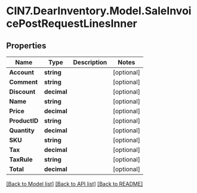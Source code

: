 # CIN7.DearInventory.Model.SaleInvoicePostRequestLinesInner

## Properties

| Name          | Type        | Description | Notes      |
| ------------- | ----------- | ----------- | ---------- |
| **Account**   | **string**  |             | [optional] |
| **Comment**   | **string**  |             | [optional] |
| **Discount**  | **decimal** |             | [optional] |
| **Name**      | **string**  |             | [optional] |
| **Price**     | **decimal** |             | [optional] |
| **ProductID** | **string**  |             | [optional] |
| **Quantity**  | **decimal** |             | [optional] |
| **SKU**       | **string**  |             | [optional] |
| **Tax**       | **decimal** |             | [optional] |
| **TaxRule**   | **string**  |             | [optional] |
| **Total**     | **decimal** |             | [optional] |

[[Back to Model list]](../README.md#documentation-for-models) [[Back to API list]](../README.md#documentation-for-api-endpoints) [[Back to README]](../README.md)
